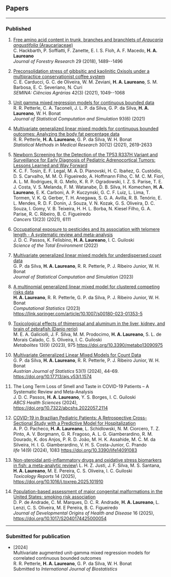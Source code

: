 ## Papers

***

### Published

1. [Free amino acid content in trunk, branches and branchlets of *Araucaria angustifolia* (Araucariaceae)](https://bit.ly/3mXe63K)\
   C. Hackbarth, P. Soffiatti, F. Zanette, E. I. S. Floh, A. F. Macedo,
   **H. A. Laureano**\
   *Journal of Forestry Research* 29 (2018), 1489--1496

2. [Preconsolidation stress of gibbsitic and kaolinitic Oxisols under a multipractice conservationist coffee system](http://www.uel.br/revistas/uel/index.php/semagrarias/article/view/41338)\
   C. E. Carducci, G. C. de Oliveira, W. M. Zeviani, **H. A. Laureano**,
   S. M. Barbosa, E. C. Severiano, N. Curi\
   *SEMINA: Ciências Agrárias* 42(3) (2021), 1049--1068

3. [Unit gamma mixed regression models for continuous bounded data](https://www.tandfonline.com/doi/full/10.1080/00949655.2021.1970164?scroll=top&needAccess=true)\
   R. R. Petterle, C. A. Taconeli, J. L. P. da Silva, G. P. da Silva,
   **H. A. Laureano**, W. H. Bonat\
   *Journal of Statistical Computation and Simulation* 93(6) (2021)

4. [Multivariate generalized linear mixed models for continuous bounded outcomes: Analyzing the body fat percentage data](https://journals.sagepub.com/doi/abs/10.1177/09622802211043276)\
   R. R. Petterle, **H. A. Laureano**, G. P. da Silva, W. H. Bonat\
   *Statistical Methods in Medical Research* 30(12) (2021), 2619-2633

5. [Newborn Screening for the Detection of the TP53 R337H Variant and Surveillance for Early Diagnosis of Pediatric Adrenocortical Tumors: Lessons Learned and Way Forward](https://www.mdpi.com/2072-6694/13/23/6111)\
   K. C. F. Tosin, E. F. Legal, M. A. D. Pianovski, H. C. Ibañez, G.
   Custódio, D. S. Carvalho, M. M. O. Figueiredo, A.  Hoffmann Filho, C.
   M. C. M. Fiori, A. L. M. Rodrigues, R. G. Mello, K. R. P. Ogradowski,
   I. Z. S. Parise, T. E. J. Costa, V. S. Melanda, F. M. Watanabe, D. B.
   Silva, H. Komechen, **H.  A. Laureano**, E. K. Carboni, A. P.
   Kuczynski, G. C. F. Luiz, L. Lima, T. Tormen, V. K. Q. Gerber, T. H.
   Anegawa, S. G. A. Avilla, R. B. Tenório, E. L. Mendes, R. D. F. Donin,
   J. Souza, V. N. Kozak, G. S. Oliveira, D. C. Souza, I. Gomy, V. B.
   Teixeira, H. H. L. Borba, N. Kiesel Filho, G. A. Parise, R. C.
   Ribeiro, B. C. Figueiredo\
   *Cancers* 13(23) (2021), 6111

6. [Occupational exposure to pesticides and its association with telomere length - A systematic review and meta-analysis](https://www.sciencedirect.com/science/article/abs/pii/S0048969722048148)\
  J. D. C. Passos, K. Felisbino, **H. A. Laureano**, I. C. Guiloski\
  *Science of the Total Environment* (2022)

7. [Multivariate generalized linear mixed models for underdispersed count data](https://doi.org/10.1080/00949655.2023.2184474)\
   G. P. da Silva, **H. A. Laureano**, R. R. Petterle, P. J. Ribeiro
   Junior, W. H. Bonat\
   *Journal of Statistical Computation and Simulation* (2023)

8. [A multinomial generalized linear mixed model for clustered competing risks data](https://link.springer.com/epdf/10.1007/s00180-023-01353-5?sharing_token=3vXm4b9Vz-z0rtjL7yzwpfe4RwlQNchNByi7wbcMAY517pyMnY3C1MThdd0d7PnDza2qIskNVWZe76vaswKMz-9eTCIox50k0aNKigRIvL1TsSmF1Hkpeu-4iuEHM3p3Q9M-NF9zxL3hv76MK4mqqJbia3NbsvukubthChm4SY4=)\
   **H. A. Laureano**, R. R. Petterle, G. P. da Silva, P. J. Ribeiro
   Junior, W. H. Bonat\
   *Computational Statistics* (2023) https://link.springer.com/article/10.1007/s00180-023-01353-5

9. [Toxicological effects of thimerosal and aluminum in the liver, kidney, and brain of zebrafish (Danio rerio)](https://www.mdpi.com/2218-1989/13/9/975)\
   M. E. A. Galiciolli, J. F. Silva, M. M. Prodocimo, **H. A. Laureano**,
   S. L. de Morais Calado, C. S. Oliveira, I. C. Guiloski\
   *Metabolites* 13(9) (2023), 975 https://doi.org/10.3390/metabo13090975

10. [Multivariate Generalized Linear Mixed Models for Count Data](https://ajs.or.at/index.php/ajs/article/view/1574)\
    G. P. da Silva, **H. A. Laureano**, R. R. Petterle, P. J. Ribeiro
    Junior, W. H. Bonat\
    *Austrian Journal of Statistics* 53(1) (2024), 44–69. https://doi.org/10.17713/ajs.v53i1.1574

11. The Long Term Loss of Smell and Taste in COVID-19 Patients – A
    Systematic Review and Meta-Analysis\
    J. D. C. Passos, **H. A. Laureano**, Y. S. Borges, I. C. Guiloski\
    *ABCS Health Sciences* (2024), https://doi.org/10.7322/abcshs.2022057.2114

12. [COVID-19 in Brazilian Pediatric Patients: A Retrospective Cross-Sectional Study with a Predictive Model for Hospitalization](https://www.mdpi.com/2075-1729/14/9/1083)\
    A. P. O. Pacheco, **H. A. Laureano**, L. Schidlowski, N. M. Ciorcero, T.
    Z. Pinto, A. V. Borgmann, G. R. Fragoso, A. L. G. Giamberardino, R. M.
    Dourado, K. dos Anjos, P. R. D. João, M. H. K. Assahide, M. C. M. da
    Silveira, H. I. G. Giamberardino, V. H. S. Costa-Junior, C. Prando\
    *life* 14(9) (2024), 1083 https://doi.org/10.3390/life14091083

13. [Non-steroidal anti-inflammatory drugs and oxidative stress biomarkers in fish: a meta-analytic review](https://www.sciencedirect.com/science/article/pii/S2214750025000289?utm_campaign=STMJ_219742_AUTH_SERV_PA&utm_medium=email&utm_acid=265441905&SIS_ID=&dgcid=STMJ_219742_AUTH_SERV_PA&CMX_ID=&utm_in=DM536301&utm_source=AC_)\
    L. H. Z. Justi, J. F. Silva, M. S. Santana, **H. A. Laureano**,
    M. E. Pereira, C. S. Oliveira, I. C. Guiloski\
    *Toxicology Reports* 14 (2025), https://doi.org/10.1016/j.toxrep.2025.101910

14. [Population-based assessment of major congenital malformations in the United States: smoking risk association](https://www.cambridge.org/core/journals/journal-of-developmental-origins-of-health-and-disease/article/abs/populationbased-assessment-of-major-congenital-malformations-in-the-united-states-smoking-risk-association/918DC92E98697524502FCF85CDC83F0E)\
    D. P. de Andrade, C. M. Marques, D. C. R. Andrade, **H. A. Laureano**,
    L. Lenzi, C. S. Oliveira, M. E Pereira, B. C. Figueiredo\
    *Journal of Developmental Origins of Health and Disease* 16 (2025), https://doi.org/10.1017/S2040174425000054

***

<!-- ### Accepted for publication -->

### Submitted for publication

+ [2024]\
  Multivariate augmented unit-gamma mixed regression models for correlated
  continuous bounded outcomes\
  R. R. Petterle, **H. A. Laureano**, G. P. da Silva, W. H. Bonat\
  Submitted to *International Journal of Biostatistics*

<!-- *** -->

<!-- ### In preparation -->
